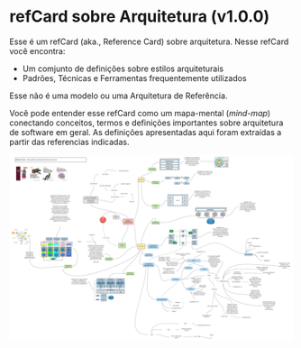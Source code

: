 # refCard sobre Arquitetura (v1.0.0)
Esse é um refCard (aka., Reference Card) sobre arquitetura. Nesse refCard você encontra:
- Um comjunto de definições sobre estilos arquiteturais
- Padrões, Técnicas e Ferramentas frequentemente utilizados

Esse não é uma modelo ou uma Arquitetura de Referência. 

Você pode entender esse refCard como um mapa-mental (_mind-map_) conectando conceitos, termos e definições importantes sobre arquitetura de software em geral. As definições apresentadas aqui foram extraídas a partir das referencias indicadas.

![refCard](architecture-style-big-picture.png "refCard sobre Estilos de Arquitetura")



